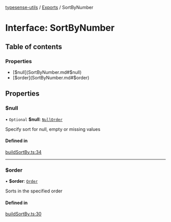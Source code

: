 [typesense-utils](../README.md) / [Exports](../modules.md) / SortByNumber

# Interface: SortByNumber

## Table of contents

### Properties

- [$null](SortByNumber.md#$null)
- [$order](SortByNumber.md#$order)

## Properties

### $null

• `Optional` **$null**: [`NullOrder`](../enums/NullOrder.md)

Specify sort for null, empty or missing values

#### Defined in

[buildSortBy.ts:34](https://github.com/igrek8/typesense-utils/blob/e2525ef/src/buildSortBy.ts#L34)

___

### $order

• **$order**: [`Order`](../enums/Order.md)

Sorts in the specified order

#### Defined in

[buildSortBy.ts:30](https://github.com/igrek8/typesense-utils/blob/e2525ef/src/buildSortBy.ts#L30)
